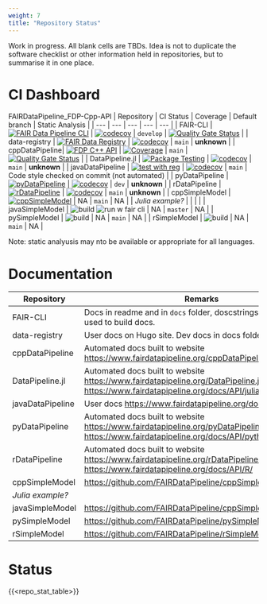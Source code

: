 ```yaml
---
weight: 7
title: "Repository Status"
---
```


Work in progress. All blank cells are TBDs. Idea is not to duplicate the software checklist or other information held in repositories, but to summarise it in one place.

# CI Dashboard
FAIRDataPipeline_FDP-Cpp-API
| Repository | CI Status | Coverage | Default branch | Static Analysis |
| --- | --- | --- | --- | --- |
| FAIR-CLI | [![FAIR Data Pipeline CLI](https://github.com/FAIRDataPipeline/FAIR-CLI/actions/workflows/fair-cli.yaml/badge.svg?branch=develop)](https://github.com/FAIRDataPipeline/FAIR-CLI/actions/workflows/fair-cli.yaml) | [![codecov](https://codecov.io/gh/FAIRDataPipeline/FAIR-CLI/branch/develop/graph/badge.svg)](https://codecov.io/gh/FAIRDataPipeline/FAIR-CLI) | `develop` | [![Quality Gate Status](https://sonarcloud.io/api/project_badges/measure?project=FAIRDataPipeline_FAIR-CLI&metric=alert_status)](https://sonarcloud.io/summary/new_code?id=FAIRDataPipeline_FAIR-CLI) |
| data-registry | [![FAIR Data Registry](https://github.com/FAIRDataPipeline/data-registry/actions/workflows/fair-data-registry.yaml/badge.svg?branch=main)](https://github.com/FAIRDataPipeline/data-registry/actions/workflows/fair-data-registry.yaml) | [![codecov](https://codecov.io/gh/FAIRDataPipeline/data-registry/branch/main/graph/badge.svg)](https://codecov.io/gh/FAIRDataPipeline/data-registry) | `main` | **unknown** |
| cppDataPipeline| [![FDP C++ API](https://github.com/FAIRDataPipeline/cppDataPipeline/actions/workflows/fdp_cpp_api.yaml/badge.svg)](https://github.com/FAIRDataPipeline/cppDataPipeline/actions/workflows/fdp_cpp_api.yaml) | [![Coverage](https://sonarcloud.io/api/project_badges/measure?project=FAIRDataPipeline_FDP-Cpp-API&metric=coverage)](https://sonarcloud.io/summary/new_code?id=FAIRDataPipeline_FDP-Cpp-API) | `main` | [![Quality Gate Status](https://sonarcloud.io/api/project_badges/measure?project=FAIRDataPipeline_FDP-Cpp-API&metric=alert_status)](https://sonarcloud.io/summary/new_code?id=FAIRDataPipeline_FDP-Cpp-API) |
| DataPipeline.jl | [![Package Testing](https://github.com/FAIRDataPipeline/DataPipeline.jl/actions/workflows/testing.yaml/badge.svg)](https://github.com/FAIRDataPipeline/DataPipeline.jl/actions/workflows/testing.yaml) | [![codecov](https://codecov.io/gh/FAIRDataPipeline/DataPipeline.jl/branch/main/graph/badge.svg)](https://codecov.io/gh/FAIRDataPipeline/DataPipeline.jl) | `main` | **unknown** |
| javaDataPipeline | [![test with reg](https://github.com/FAIRDataPipeline/javaDataPipeline/actions/workflows/build-test-with-registry.yml/badge.svg)](https://github.com/FAIRDataPipeline/javaDataPipeline/actions/workflows/build-test-with-registry.yml) | [![codecov](https://codecov.io/gh/FAIRDataPipeline/javaDataPipeline/branch/master/graph/badge.svg?token=WHX17OYLBo)](https://codecov.io/gh/FAIRDataPipeline/javaDataPipeline) | `main` | Code style checked on commit (not automated) |
| pyDataPipeline | [![pyDataPipeline](https://github.com/FAIRDataPipeline/pyDataPipeline/actions/workflows/pyDataPipeline.yaml/badge.svg?branch=dev)](https://github.com/FAIRDataPipeline/pyDataPipeline/actions/workflows/pyDataPipeline.yaml) | [![codecov](https://codecov.io/gh/FAIRDataPipeline/pyDataPipeline/branch/dev/graph/badge.svg)](https://codecov.io/gh/FAIRDataPipeline/pyDataPipeline) | `dev` | **unknown** |
| rDataPipeline | [![rDataPipeline](https://github.com/FAIRDataPipeline/rDataPipeline/workflows/build/badge.svg?=1)](https://github.com/FAIRDataPipeline/rDataPipeline/actions) | [![codecov](https://codecov.io/gh/FAIRDataPipeline/rDataPipeline/branch/main/graph/badge.svg)](https://codecov.io/gh/FAIRDataPipeline/rDataPipeline) | `main` | **unknown** |
| cppSimpleModel | [![cppSimpleModel](https://github.com/FAIRDataPipeline/cppSimpleModel/actions/workflows/cpp_simple_model.yaml/badge.svg)](https://github.com/FAIRDataPipeline/cppSimpleModel/actions/workflows/cpp_simple_model.yaml) | NA | `main` | NA |
| *Julia example?* | | | |
| javaSimpleModel | ![build](https://github.com/FAIRDataPipeline/javaSimpleModel/actions/workflows/gradle-build.yml/badge.svg) ![run w fair cli](https://github.com/FAIRDataPipeline/javaSimpleModel/actions/workflows/runWithFairCli.yml/badge.svg) | NA | `master` | NA |
| pySimpleModel | ![build](https://github.com/FAIRDataPipeline/pySimpleModel/actions/workflows/pySimpleModel.yaml/badge.svg) | NA | `main` | NA |
| rSimpleModel | ![build](https://github.com/FAIRDataPipeline/rSimpleModel/actions/workflows/test-build.yaml/badge.svg) | NA | `main` | NA |

Note: static analyusis may nto be available or appropriate for all languages.

# Documentation

| Repository | Remarks |
| --- | --- |
| FAIR-CLI | Docs in readme and in `docs` folder, doscstrings not currently used to build docs. |
| data-registry | User docs on Hugo site. Dev docs in docs folder of repo. |
| cppDataPipeline | Automated docs built to website <https://www.fairdatapipeline.org/cppDataPipeline/> |
| DataPipeline.jl | Automated docs built to website <https://www.fairdatapipeline.org/DataPipeline.jl/stable/>, also <https://www.fairdatapipeline.org/docs/API/julia/> |
| javaDataPipeline | User docs <https://www.fairdatapipeline.org/docs/API/Java/> |
| pyDataPipeline | Automated docs built to website <https://www.fairdatapipeline.org/pyDataPipeline/>, also <https://www.fairdatapipeline.org/docs/API/python/> |
| rDataPipeline | Automated docs built to website <https://www.fairdatapipeline.org/rDataPipeline/>, also <https://www.fairdatapipeline.org/docs/API/R/> |
| cppSimpleModel | <https://github.com/FAIRDataPipeline/cppSimpleModel#readme> |
| *Julia example?* | |
| javaSimpleModel | <https://github.com/FAIRDataPipeline/cppSimpleModel#readme> |
| pySimpleModel | <https://github.com/FAIRDataPipeline/pySimpleModel#readme> |
| rSimpleModel | <https://github.com/FAIRDataPipeline/rSimpleModel#readme> |

# Status

{{<repo_stat_table>}}
